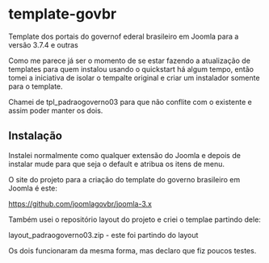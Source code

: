 # template-govbr
Template dos portais do governof ederal brasileiro em Joomla para a versão 3.7.4 e outras

Como me parece já ser o momento de se estar fazendo a atualização de templates para quem instalou usando o quickstart há algum tempo, então tomei a iniciativa de isolar o tempalte original e criar um instalador somente para o template.

Chamei de tpl_padraogoverno03 para que não conflite com o existente e assim poder manter os dois.

## Instalação
Instalei normalmente como qualquer extensão do Joomla e depois de instalar mude para que seja o default e atribua os itens de menu.


O site do projeto para a criação do template do governo brasileiro em Joomla é este:

https://github.com/joomlagovbr/joomla-3.x

Também usei o repositório layout do projeto e criei o templae partindo dele:

 layout_padraogoverno03.zip - este foi partindo do layout
  
Os dois funcionaram da mesma forma, mas declaro que fiz poucos testes.

